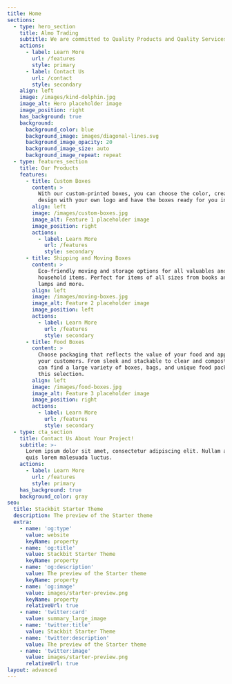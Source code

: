 ```yaml
---
title: Home
sections:
  - type: hero_section
    title: Almo Trading
    subtitle: We are committed to Quality Products and Quality Services.
    actions:
      - label: Learn More
        url: /features
        style: primary
      - label: Contact Us
        url: /contact
        style: secondary
    align: left
    image: /images/kind-dolphin.jpg
    image_alt: Hero placeholder image
    image_position: right
    has_background: true
    background:
      background_color: blue
      background_image: images/diagonal-lines.svg
      background_image_opacity: 20
      background_image_size: auto
      background_image_repeat: repeat
  - type: features_section
    title: Our Products
    features:
      - title: Custom Boxes
        content: >
          With our custom-printed boxes, you can choose the color, create a
          design with your own logo and have the boxes ready for you in no time.
        align: left
        image: /images/custom-boxes.jpg
        image_alt: Feature 1 placeholder image
        image_position: right
        actions:
          - label: Learn More
            url: /features
            style: secondary
      - title: Shipping and Moving Boxes
        content: >
          Eco-friendly moving and storage options for all valuables and
          household items. Perfect for items of all sizes from books and CD's to
          lamps and more.
        align: left
        image: /images/moving-boxes.jpg
        image_alt: Feature 2 placeholder image
        image_position: left
        actions:
          - label: Learn More
            url: /features
            style: secondary
      - title: Food Boxes
        content: >
          Choose packaging that reflects the value of your food and appeals to
          your customers. From sleek and stackable to clear and compostable, you
          can find a large variety of boxes, bags, and unique food packaging in
          this selection.
        align: left
        image: /images/food-boxes.jpg
        image_alt: Feature 3 placeholder image
        image_position: right
        actions:
          - label: Learn More
            url: /features
            style: secondary
  - type: cta_section
    title: Contact Us About Your Project!
    subtitle: >-
      Lorem ipsum dolor sit amet, consectetur adipiscing elit. Nullam a metus
      quis lorem malesuada luctus.
    actions:
      - label: Learn More
        url: /features
        style: primary
    has_background: true
    background_color: gray
seo:
  title: Stackbit Starter Theme
  description: The preview of the Starter theme
  extra:
    - name: 'og:type'
      value: website
      keyName: property
    - name: 'og:title'
      value: Stackbit Starter Theme
      keyName: property
    - name: 'og:description'
      value: The preview of the Starter theme
      keyName: property
    - name: 'og:image'
      value: images/starter-preview.png
      keyName: property
      relativeUrl: true
    - name: 'twitter:card'
      value: summary_large_image
    - name: 'twitter:title'
      value: Stackbit Starter Theme
    - name: 'twitter:description'
      value: The preview of the Starter theme
    - name: 'twitter:image'
      value: images/starter-preview.png
      relativeUrl: true
layout: advanced
---
```

